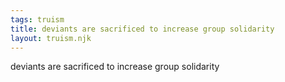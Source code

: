 ```yaml
---
tags: truism
title: deviants are sacrificed to increase group solidarity
layout: truism.njk
---
```


deviants are sacrificed to increase group solidarity